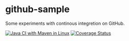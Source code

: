 # github-sample
Some experiments with continous integretion on GitHub.

[![Java CI with Maven in Linux](https://github.com/jacopos97/github-sample/actions/workflows/maven.yml/badge.svg)](https://github.com/jacopos97/github-sample/actions/workflows/maven.yml)
[![Coverage Status](https://coveralls.io/repos/github/jacopos97/github-sample/badge.svg?branch=main)](https://coveralls.io/github/jacopos97/github-sample?branch=main)
